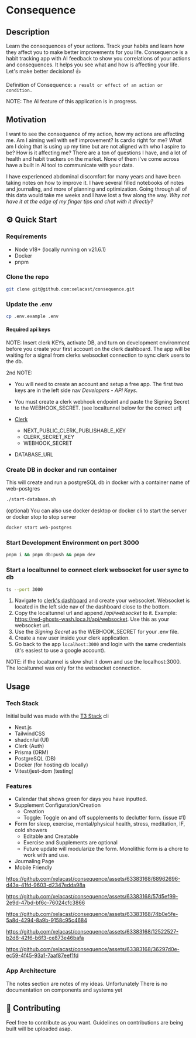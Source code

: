 # Consequence

## Description

Learn the consequences of your actions. Track your habits and learn how they affect you to make better improvements for you life. Consequence is a habit tracking app with AI feedback to show you correlations of your actions and consequences. It helps you see what and how is affecting your life. Let's make better decisions! 👍

Definition of Consequence: `a result or effect of an action or condition.`

NOTE: The AI feature of this application is in progress.

## Motivation

I want to see the consequence of my action, how my actions are affecting me. Am I aiming well with self improvement? Is cardio right for me? What am I doing that is using up my time but are not aligned with who I aspire to be? How is it affecting me? There are a ton of questions I have, and a lot of health and habit trackers on the market. None of them i've come across have a built in AI tool to communicate with your data.

I have experienced abdominal discomfort for many years and have been taking notes on how to improve it. I have several filled notebooks of notes and journaling, and more of planning and optimization. Going through all of this data would take me weeks and I have lost a few along the way. <em>Why not have it at the edge of my finger tips and chat with it directly?</em>

## ⚙️ Quick Start

### Requirements

- Node v18+ (locally running on v21.6.1)
- Docker
- pnpm

### Clone the repo

```bash
git clone git@github.com:xelacast/consequence.git
```

### Update the .env

```bash
cp .env.example .env
```

#### Required api keys

NOTE: Insert clerk KEYs, activate DB, and turn on development environment before you create your first account on the clerk dashboard. The app will be waiting for a signal from clerks websocket connection to sync clerk users to the db.

2nd NOTE:

- You will need to create an account and setup a free app. The first two keys are in the left side nav <em>Developers - API Keys</em>.
- You must create a clerk webhook endpoint and paste the Signing Secret to the WEBHOOK_SECRET. (see localtunnel below for the correct url)


- [Clerk](https://clerk.com/)
  - NEXT_PUBLIC_CLERK_PUBLISHABLE_KEY
  - CLERK_SECRET_KEY
  - WEBHOOK_SECRET
- DATABASE_URL

### Create DB in docker and run container

This will create and run a postgreSQL db in docker with a container name of web-postgres

```bash
./start-database.sh
```

(optional) You can also use docker desktop or docker cli to start the server or docker stop to stop server

```bash
docker start web-postgres
```

### Start Development Environment on port 3000

```bash
pnpm i && pnpm db:push && pnpm dev
```

### Start a localtunnel to connect clerk websocket for user sync to db

```bash
ts --port 3000
```

1. Navigate to [clerk's dashboard](https://dashboardclerk.com) and create your websocket. Websocket is located in the left side nav of the dashboard close to the bottom.
2. Copy the localtunnel url and append <em>/api/websocket</em> to it. Example: https://red-ghosts-wash.loca.lt/api/websocket. Use this as your websocket url.
3. Use the <em>Signing Secret</em> as the WEBHOOK_SECRET for your .env file.
4. Create a new user inside your clerk application.
5. Go back to the app `localhost:3000` and login with the same credentials (it's easiest to use a google account).

NOTE: if the localtunnel is slow shut it down and use the localhost:3000. The localtunnel was only for the websocket connection.

## Usage

### Tech Stack

Initial build was made with the [T3 Stack](https://create.t3.gg) cli

- Next.js
- TailwindCSS
- shadcn/ui (UI)
- Clerk (Auth)
- Prisma (ORM)
- PostgreSQL (DB)
- Docker (for hosting db locally)
- Vitest/jest-dom (testing)

### Features

- Calendar that shows green for days you have inputted.
- Supplement Configuration/Creation
  - Creation
  - Toggle: Toggle on and off supplements to declutter form. (issue #1)
- Form for sleep, exercise, mental/physical health, stress, meditation, IF, cold showers
  - Editable and Creatable
  - Exercise and Supplements are optional
  - Future update will modularize the form. Monolithic form is a chore to work with and use.
- Journaling Page
- Mobile Friendly

https://github.com/xelacast/consequence/assets/63383168/68962696-d43a-41fd-9603-d2347edda98a

https://github.com/xelacast/consequence/assets/63383168/57d5ef99-2e9d-47bd-bf6c-76024cfc3866

https://github.com/xelacast/consequence/assets/63383168/74b0e5fe-5a8d-4294-8a9b-9158c95c4684

https://github.com/xelacast/consequence/assets/63383168/12522527-b2d8-42f6-b6f3-ce873e46bafa

https://github.com/xelacast/consequence/assets/63383168/36297d0e-ec59-4f45-93a1-7aaf87eef1fd

### App Architecture

The notes section are notes of my ideas. Unfortunately There is no documentation on components and systems yet

## 🤝 Contributing

Feel free to contribute as you want. Guidelines on contributions are being built will be uploaded asap.
